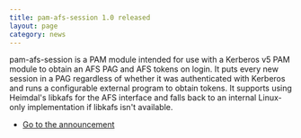```yaml
---
title: pam-afs-session 1.0 released
layout: page
category: news
---
```



pam-afs-session is a PAM module intended for use with a Kerberos v5 PAM
module to obtain an AFS PAG and AFS tokens on login. It puts every new
session in a PAG regardless of whether it was authenticated with
Kerberos and runs a configurable external program to obtain tokens. It
supports using Heimdal's libkafs for the AFS interface and falls back to
an internal Linux-only implementation if libkafs isn't available.

-   [Go to the announcement](/pipermail/openafs-announce/2006/000175.html)


